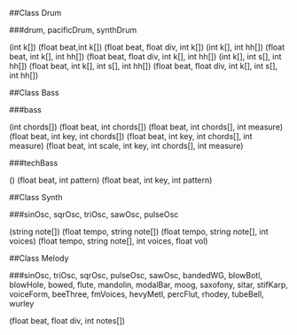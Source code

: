 ##Class Drum

###drum, pacificDrum, synthDrum

(int k[])
(float beat,int k[])
(float beat, float div, int k[])
(int k[], int hh[])
(float beat, int k[], int hh[])
(float beat, float div, int k[], int hh[])
(int k[], int s[], int hh[])
(float beat, int k[], int s[], int hh[])
(float beat, float div, int k[], int s[], int hh[])

##Class Bass

###bass

(int chords[])
(float beat, int chords[])
(float beat, int chords[], int measure)
(float beat, int key, int chords[])
(float beat, int key, int chords[], int measure)
(float beat, int scale, int key, int chords[], int measure)

###techBass

()
(float beat, int pattern)
(float beat, int key, int pattern)

##Class Synth

###sinOsc, sqrOsc, triOsc, sawOsc, pulseOsc

(string note[])
(float tempo, string note[])
(float tempo, string note[], int voices)
(float tempo, string note[], int voices, float vol)

##Class Melody

###sinOsc, triOsc, sqrOsc, pulseOsc, sawOsc, bandedWG, blowBotl, blowHole, bowed, flute, mandolin, modalBar, moog, saxofony, sitar, stifKarp, voiceForm, beeThree, fmVoices, hevyMetl, percFlut, rhodey, tubeBell, wurley

(float beat, float div, int notes[])
